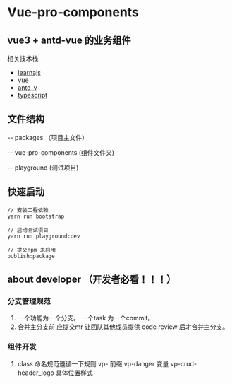 # Vue-pro-components
## vue3 + antd-vue 的业务组件

相关技术栈
- [learnajs](https://github.com/lerna/lerna#readme)
- [vue](https://cn.vuejs.org/)
- [antd-v](https://www.antdv.com/docs/vue/introduce-cn/)
- [typescript](https://www.tslang.cn/index.html)

## 文件结构
 -- packages （项目主文件）

 -- vue-pro-components (组件文件夹)

 -- playground (测试项目)


## 快速启动
```
// 安装工程依赖
yarn run bootstrap

// 启动测试项目
yarn run playground:dev

// 提交npm 未启用
publish:package 
```

## about developer （开发者必看！！！）

### 分支管理规范

1. 一个功能为一个分支。 一个task 为一个commit。
2. 合并主分支前 应提交mr 让团队其他成员提供 code review 后才合并主分支。

### 组件开发

1. class 命名规范遵循一下规则
vp- 前缀
vp-danger 变量
vp-crud-header_logo  具体位置样式
